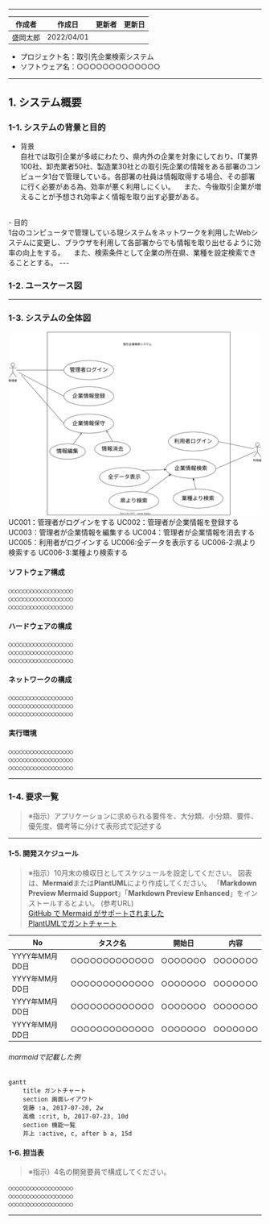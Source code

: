 
 --- 

 | 作成者 | 作成日  | 更新者 | 更新日 |
 | ------ | ------ | -------- | -------- |
 | 盛岡太郎    | 2022/04/01   |      |      |      |

- プロジェクト名：取引先企業検索システム 
- ソフトウェア名：○○○○○○○○○○○○○ 

 --- 
## 1. システム概要

### 1-1. システムの背景と目的
  - 背景 </br> 
   自社では取引企業が多岐にわたり、県内外の企業を対象にしており、IT業界100社、卸売業者50社、製造業30社との取引先企業の情報をある部署のコンピュータ1台で管理している。各部署の社員は情報取得する場合、その部署に行く必要がある為、効率が悪く利用しにくい。
   　また、今後取引企業が増えることが予想され効率よく情報を取り出す必要がある。
 </br> 
  - 目的 </br> 
    1台のコンピュータで管理している現システムをネットワークを利用したWebシステムに変更し、ブラウザを利用して各部署からでも情報を取り出せるように効率の向上をする。
    　また、検索条件として企業の所在県、業種を設定検索できることとする。
 --- 



### 1-2. ユースケース図


 --- 
### 1-3. システムの全体図
![1-1-1 ユースケース](../images/1-1.drawio.svg)
 UC001：管理者がログインをする
   UC002：管理者が企業情報を登録する
   UC003：管理者が企業情報を編集する
   UC004：管理者が企業情報を消去する
   UC005：利用者がログインする
   UC006:全データを表示する
   UC006-2:県より検索する
   UC006-3:業種より検索する

  


#### ソフトウェア構成
    ○○○○○○○○○○○○○○○○○○ 
    ○○○○○○○○○○○○○○○○○○ 
    ○○○○○○○○○○○○○○○○○○ 

#### ハードウェアの構成
    ○○○○○○○○○○○○○○○○○○ 
    ○○○○○○○○○○○○○○○○○○ 
    ○○○○○○○○○○○○○○○○○○ 

#### ネットワークの構成
    ○○○○○○○○○○○○○○○○○○ 
    ○○○○○○○○○○○○○○○○○○ 
    ○○○○○○○○○○○○○○○○○○ 

#### 実行環境
    ○○○○○○○○○○○○○○○○○○ 
    ○○○○○○○○○○○○○○○○○○ 
    ○○○○○○○○○○○○○○○○○○ 

 --- 
### 1-4. 要求一覧
> ※指示）アプリケーションに求められる要件を、大分類、小分類、要件、優先度、備考等に分けて表形式で記述する
  

 --- 
#### 1-5. 開発スケジュール
> ※指示）10月末の検収日としてスケジュールを設定してください。
> 図表は、**Mermaid**または**PlantUML**により作成してください。
> 「**Markdown Preview Mermaid Support**」「**Markdown Preview Enhanced**」をインストールするとよい。
>(参考URL)  
>[GitHub で Mermaid がサポートされました](https://zenn.dev/yasuhiroki/articles/dd0feae790ba41)  
>[PlantUMLでガントチャート](https://plantuml.com/ja-dark/gantt-diagram)

 | No             | タスク名      | 開始日  | 内容    |
 | -------------- | ------------- | ------- | ------- |
 | YYYY年MM月DD日 | ○○○○○○○○○○○○○ | ○○○○○○○ | ○○○○○○○ |
 | YYYY年MM月DD日 | ○○○○○○○○○○○○○ | ○○○○○○○ | ○○○○○○○ |
 | YYYY年MM月DD日 | ○○○○○○○○○○○○○ | ○○○○○○○ | ○○○○○○○ |
 | YYYY年MM月DD日 | ○○○○○○○○○○○○○ | ○○○○○○○ | ○○○○○○○ |

###### marmaidで記載した例

```mermaid
gantt
    title ガントチャート
    section 画面レイアウト
    佐藤 :a, 2017-07-20, 2w
    高橋 :crit, b, 2017-07-23, 10d
    section 機能一覧
    井上 :active, c, after b a, 15d
```

#### 1-6. 担当表
> ※指示）4名の開発要員で構成してください。

    ○○○○○○○○○○○○○○○○○○ 
    ○○○○○○○○○○○○○○○○○○ 
    ○○○○○○○○○○○○○○○○○○ 


 --- 
